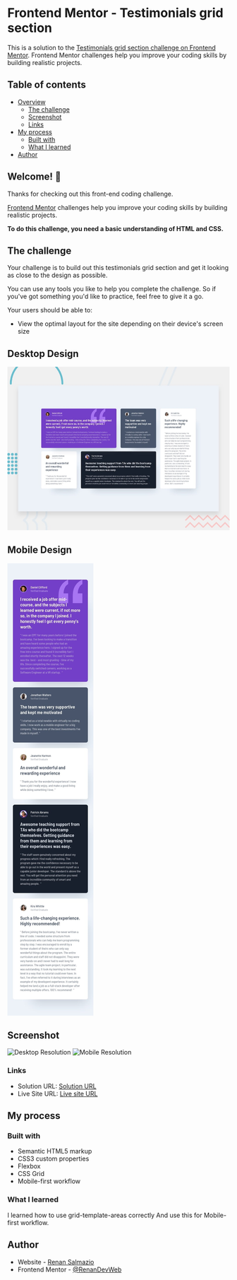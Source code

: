# Frontend Mentor - Testimonials grid section

This is a solution to the [Testimonials grid section challenge on Frontend Mentor](https://www.frontendmentor.io/challenges/testimonials-grid-section-Nnw6J7Un7). Frontend Mentor challenges help you improve your coding skills by building realistic projects. 

## Table of contents

- [Overview](#overview)
  - [The challenge](#the-challenge)
  - [Screenshot](#screenshot)
  - [Links](#links)
- [My process](#my-process)
  - [Built with](#built-with)
  - [What I learned](#what-i-learned)
- [Author](#author)



## Welcome! 👋

Thanks for checking out this front-end coding challenge.

[Frontend Mentor](https://www.frontendmentor.io) challenges help you improve your coding skills by building realistic projects.

**To do this challenge, you need a basic understanding of HTML and CSS.**

## The challenge

Your challenge is to build out this testimonials grid section and get it looking as close to the design as possible.

You can use any tools you like to help you complete the challenge. So if you've got something you'd like to practice, feel free to give it a go.

Your users should be able to:

- View the optimal layout for the site depending on their device's screen size

## Desktop Design 
![ Desktop Design preview for the Testimonials grid section coding challenge](./design/desktop-preview.jpg)


## Mobile Design
![Mobile Design preview for the Testimonials grid section coding challenge](./design/mobile-design.jpg)


## Screenshot

![Desktop Resolution](../images/desktop-png)
![Mobile Resolution](../images/Mobile.png)


### Links

- Solution URL: [Solution URL](https://github.com/RenanDevWeb/testimonials-grid-section-main)
- Live Site URL: [Live site URL](https://renandevweb.github.io/testimonials-grid-section-main/)


## My process

### Built with

- Semantic HTML5 markup
- CSS3 custom properties
- Flexbox
- CSS Grid
- Mobile-first workflow


### What I learned

 I learned how to use grid-template-areas correctly And use this for Mobile-first workflow.


## Author

- Website - [Renan Salmazio](https://renandevweb.github.io/Renandevv/)
- Frontend Mentor - [@RenanDevWeb](https://www.frontendmentor.io/profile/RenanDevWeb)





